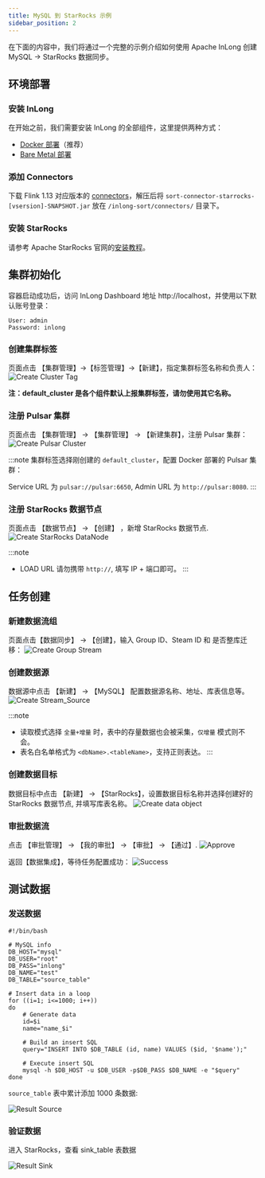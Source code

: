 ```yaml
---
title: MySQL 到 StarRocks 示例
sidebar_position: 2
---
```


在下面的内容中，我们将通过一个完整的示例介绍如何使用 Apache InLong 创建 MySQL -> StarRocks 数据同步。

## 环境部署
### 安装 InLong

在开始之前，我们需要安装 InLong 的全部组件，这里提供两种方式：
- [Docker 部署](deployment/docker.md)（推荐）
- [Bare Metal 部署](deployment/bare_metal.md)

### 添加 Connectors

下载 Flink 1.13 对应版本的 [connectors](https://inlong.apache.org/zh-CN/downloads)，解压后将 `sort-connector-starrocks-[vsersion]-SNAPSHOT.jar` 放在 `/inlong-sort/connectors/` 目录下。

### 安装 StarRocks
请参考 Apache StarRocks 官网的[安装教程](https://docs.starrocks.io/docs/quick_start/)。

## 集群初始化
容器启动成功后，访问 InLong Dashboard 地址 http://localhost，并使用以下默认账号登录：
```
User: admin
Password: inlong
```

### 创建集群标签
页面点击 【集群管理】->【标签管理】->【新建】，指定集群标签名称和负责人：
![Create Cluster Tag](img/mysql_starrocks/create_cluster_tag.png)

**注：default_cluster 是各个组件默认上报集群标签，请勿使用其它名称。**

### 注册 Pulsar 集群
页面点击 【集群管理】 -> 【集群管理】 -> 【新建集群】，注册 Pulsar 集群：
![Create Pulsar Cluster](img/mysql_starrocks/create_pulsar_cluster.png)

:::note
集群标签选择刚创建的 `default_cluster`，配置 Docker 部署的 Pulsar 集群：

Service URL 为 `pulsar://pulsar:6650`, Admin URL 为 `http://pulsar:8080`.
:::

### 注册 StarRocks 数据节点
页面点击 【数据节点】 -> 【创建】 ，新增 StarRocks 数据节点.
![Create StarRocks DataNode](img/mysql_starrocks/create_starrocks_datanode.png)

:::note
- LOAD URL 请勿携带 `http://`, 填写 IP + 端口即可。
:::

## 任务创建
### 新建数据流组
页面点击【数据同步】 → 【创建】，输入 Group ID、Steam ID 和 是否整库迁移：
![Create Group Stream](img/mysql_starrocks/create_group_stream.png)

### 创建数据源
数据源中点击 【新建】 → 【MySQL】 配置数据源名称、地址、库表信息等。
![Create Stream_Source](img/mysql_starrocks/create_source.png)

:::note
- 读取模式选择 `全量+增量` 时，表中的存量数据也会被采集，`仅增量` 模式则不会。
- 表名白名单格式为 `<dbName>.<tableName>`，支持正则表达。
:::

### 创建数据目标
数据目标中点击 【新建】 → 【StarRocks】，设置数据目标名称并选择创建好的 StarRocks 数据节点, 并填写库表名称。
![Create data object](img/mysql_starrocks/create_sink.png)

### 审批数据流
点击 【审批管理】 -> 【我的审批】 -> 【审批】 -> 【通过】.
![Approve](img/mysql_starrocks/approve.png)

返回【数据集成】，等待任务配置成功：
![Success](img/mysql_starrocks/success.png)

## 测试数据
### 发送数据
```
#!/bin/bash

# MySQL info
DB_HOST="mysql"
DB_USER="root"
DB_PASS="inlong"
DB_NAME="test"
DB_TABLE="source_table"

# Insert data in a loop
for ((i=1; i<=1000; i++))
do
    # Generate data
    id=$i
    name="name_$i"

    # Build an insert SQL
    query="INSERT INTO $DB_TABLE (id, name) VALUES ($id, '$name');"

    # Execute insert SQL
    mysql -h $DB_HOST -u $DB_USER -p$DB_PASS $DB_NAME -e "$query"
done
```

`source_table` 表中累计添加 1000 条数据:

![Result Source](img/mysql_starrocks/result_source.png)

### 验证数据
进入 StarRocks，查看 sink_table 表数据

![Result Sink](img/mysql_starrocks/result_sink.png)